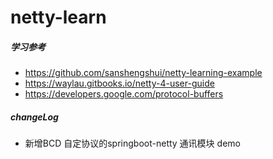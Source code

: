 # netty-learn

##### 学习参考 
- https://github.com/sanshengshui/netty-learning-example
- https://waylau.gitbooks.io/netty-4-user-guide
- https://developers.google.com/protocol-buffers


##### changeLog
- 新增BCD 自定协议的springboot-netty 通讯模块 demo
